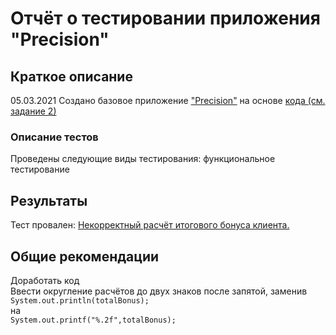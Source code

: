 # Отчёт о тестировании приложения "Precision"

## Краткое описание

05.03.2021 Создано базовое приложение ["Precision"](src/Main.java) на основе [кода (см. задание 2)](https://github.com/netology-code/javaqa-homeworks/tree/master/programming)


### Описание тестов

Проведены следующие виды тестирования:  функциональное тестирование

## Результаты
Тест провален: [Некорректный расчёт итогового бонуса клиента.](https://github.com/DoroshenkoDenis/JavaHomeWork2_2/issues/1)

## Общие рекомендации
Доработать код  
Ввести округление расчётов до двух знаков после запятой, заменив  
`System.out.println(totalBonus);`  
на   
`System.out.printf("%.2f",totalBonus);`
